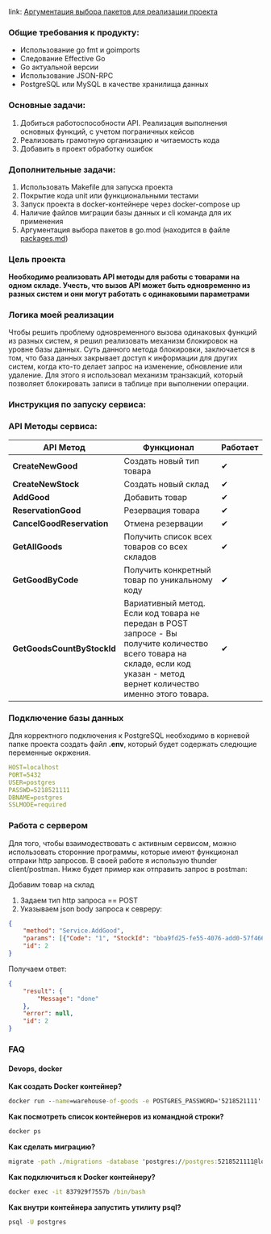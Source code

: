 link: [Аргументация выбора пакетов для реализации проекта](/packages.md)

### Общие требования к продукту:
* Использование go fmt и goimports
* Следование Effective Go
* Go актуальной версии
* Использование JSON-RPC
* PostgreSQL или MySQL в качестве хранилища данных

### Основные задачи:
1) Добиться работоспособности API. Реализация выполнения основных функций, с учетом пограничных кейсов
2) Реализовать грамотную организацию и читаемость кода
3) Добавить в проект обработку ошибок

### Дополнительные задачи:
1) Использовать Makefile для запуска проекта
2) Покрытие кода unit или функциональными тестами
3) Запуск проекта в docker-контейнере через docker-compose up
4) Наличие файлов миграции базы данных и cli команда для их применения
5) Аргументация выбора пакетов в go.mod (находится в файле [packages.md](/packages.md))

### Цель проекта
**Необходимо реализовать API методы для работы с товарами на одном складе. Учесть, что вызов API может быть одновременно из разных систем и они могут работать с одинаковыми параметрами**
### Логика моей реализации
Чтобы решить проблему одновременного вызова одинаковых функций из разных систем, я решил реализовать механизм блокировок на уровне базы данных. Суть данного метода блокировки, заключается в том, что база данных закрывает доступ к информации для других систем, когда кто-то делает запрос на изменение, обновление или удаление. Для этого я использовал механизм транзакций, который позволяет блокировать записи в таблице при выполнении операции.

### Инструкция по запуску сервиса:

### API Методы сервиса:
| API Метод       | Функционал         |Работает|
|-----------------|--------------------|----|
|**CreateNewGood**|Создать новый тип товара|✔|
|**CreateNewStock**|Создать новый склад|✔|
|**AddGood**|Добавить товар|✔|
|**ReservationGood** |Резервация товара|✔|
|**CancelGoodReservation**|Отмена резервации|✔|
|**GetAllGoods**|Получить список всех товаров со всех складов|✔|
|**GetGoodByCode**|Получить конкретный товар по уникальному коду|✔|
|**GetGoodsCountByStockId**|Вариативный метод. Если код товара не передан в POST запросе - Вы получите количество всего товара на складе, если код указан - метод вернет количество именно этого товара.|✔|

### Подключение базы данных
Для корректного подключения к PostgreSQL необходимо в корневой папке проекта создать файл **.env**, который будет содержать следющие переменные окржения.
```yml
HOST=localhost
PORT=5432
USER=postgres
PASSWD=5218521111
DBNAME=postgres
SSLMODE=required
```

### Работа с сервером
Для того, чтобы взаимодествовать с активным сервисом, можно использовать сторонние программы, которые имеют функционал отпраки http запросов. В своей работе я использую thunder client/postman.
Ниже будет пример как отправить запрос в postman:

Добавим товар на склад
1) Задаем тип http запроса == POST
2) Указываем json body запроса к севреру:
```json
{
    "method": "Service.AddGood",
    "params": [{"Code": "1", "StockId": "bba9fd25-fe55-4076-add0-57f4661e9819", "Value": 5, "Dynamic": true}],
    "id": 2
}
```

Получаем ответ:
```json
{
    "result": {
        "Message": "done"
    },
    "error": null,
    "id": 2
}
```

### FAQ
#### Devops, docker
**Как создать Docker контейнер?**
```cmd
docker run --name=warehouse-of-goods -e POSTGRES_PASSWORD='5218521111' -p 5436:5432 -d --rm postgres
```
**Как посмотреть список контейнеров из командной строки?**
```cmd
docker ps
```
**Как сделать миграцию?**
```cmd
migrate -path ./migrations -database 'postgres://postgres:5218521111@localhost:5436/postgres?sslmode=disable' up
```
**Как подключиться к Docker контейнеру?**
```cmd
docker exec -it 837929f7557b /bin/bash
```
**Как внутри контейнера запустить утилиту psql?**
```bash
psql -U postgres
```


